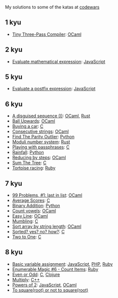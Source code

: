My solutions to some of the katas at [codewars](https://codewars.com)

## 1 kyu
* [Tiny Three-Pass Compiler](https://www.codewars.com/kata/5265b0885fda8eac5900093b):
  [OCaml](tiny-three-pass-compiler.ml)
## 2 kyu
* [Evaluate mathematical expression](https://www.codewars.com/kata/52a78825cdfc2cfc87000005):
  [JavaScript](evaluate-mathematical-expression.js)

## 5 kyu

* [Evaluate a postfix expression](https://www.codewars.com/kata/577e9095d648a15b800000d4):
  [JavaScript](evaluate-a-postfix-expression.js)

## 6 kyu
* [A disguised sequence (I)](https://www.codewars.com/kata/563f0c54a22b9345bf000053):
  [OCaml](a-disguised-sequence-i.ml),
  [Rust](a-disguised-sequence-i.rs)
* [Ball Upwards](https://www.codewars.com/kata/566be96bb3174e155300001b):
  [OCaml](ball-upwards.ml)
* [Buying a car](https://www.codewars.com/kata/554a44516729e4d80b000012):
  [C](buying-a-car.c)
* [Consecutive strings](https://www.codewars.com/kata/56a5d994ac971f1ac500003e):
  [OCaml](consecutive-strings.ml)
* [Find The Parity Outlier](https://www.codewars.com/kata/5526fc09a1bbd946250002dc):
  [Python](find-the-parity-outlier.py)
* [Moduli number system](https://www.codewars.com/kata/54db15b003e88a6a480000b9):
  [Rust](moduli-number-system.rs)
* [Playing with passphrases](https://www.codewars.com/kata/559536379512a64472000053):
  [C](playing-with-passphrases.c)
* [Rainfall](https://www.codewars.com/kata/56a32dd6e4f4748cc3000006):
  [Python](rainfall.py)
* [Reducing by steps](https://www.codewars.com/kata/56efab15740d301ab40002ee):
  [OCaml](reducing-by-steps.ml)
* [Sum The Tree](https://www.codewars.com/kata/5800580f8f7ddaea13000025):
  [C](sum-the-tree.c)
* [Tortoise racing](https://www.codewars.com/kata/55e2adece53b4cdcb900006c):
  [Ruby](tortoise-racing.rb)
## 7 kyu
* [99 Problems, #1: last in list](https://www.codewars.com/kata/57d86d3d3c3f961278000005):
  [OCaml](99-problems/1-last-in-list.ml)
* [Average Scores](https://www.codewars.com/kata/57b68bc7b69bfc8209000307):
  [C](average-scores.c)
* [Binary Addition](https://www.codewars.com/kata/551f37452ff852b7bd000139):
  [Python](binary-addition.py)
* [Count vowels](https://www.codewars.com/kata/57a1dd9fcf1fa5d0d100005f):
  [OCaml](count-vowels.ml)
* [Easy Line](https://www.codewars.com/kata/56e7d40129035aed6c000632):
  [OCaml](easy-line.ml)
* [Mumbling](https://www.codewars.com/kata/5667e8f4e3f572a8f2000039):
  [C](mumbling.c)
* [Sort array by string length](https://www.codewars.com/kata/57ea5b0b75ae11d1e800006c):
  [OCaml](sort-array-by-string-length.ml)
* [Sorted? yes? no? how?](https://www.codewars.com/kata/580a4734d6df748060000045):
  [C](sorted-yes-no-how.c)
* [Two to One](https://www.codewars.com/kata/5656b6906de340bd1b0000ac):
  [C](two-to-one.c)
## 8 kyu
* [Basic variable assignment](https://www.codewars.com/kata/50ee6b0bdeab583673000025):
  [JavaScript](basic-variable-assignment.js),
  [PHP](basic-variable-assignment.php),
  [Ruby](basic-variable-assignment.rb)
* [Enumerable Magic #6 - Count Items](https://www.codewars.com/kata/545aa9cf85166a9d8e000df6):
  [Ruby](enumerable-magic-6-count-items.rb)
* [Even or Odd](https://www.codewars.com/kata/53da3dbb4a5168369a0000fe):
  [C](even-or-odd.c),
  [Clojure](even-or-odd.clj)
* [Multiply](https://www.codewars.com/kata/50654ddff44f800200000004):
  [C++](multiply.cc)
* [Powers of 2](https://www.codewars.com/kata/57a083a57cb1f31db7000028):
  [JavaScript](powers-of-two.js),
  [OCaml](powers-of-two.ml)
* [To square(root) or not to square(root)](https://www.codewars.com/kata/57f6ad55cca6e045d2000627)

